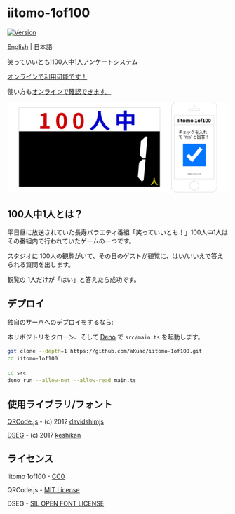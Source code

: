 # iitomo-1of100

[![Version](https://img.shields.io/github/v/release/aKuad/iitomo-1of100)](https://github.com/aKuad/iitomo-1of100/releases)

[English](./README.md) | 日本語

笑っていいとも!100人中1人アンケートシステム

[オンラインで利用可能です！](https://iitomo-1of100.deno.dev/)

使い方も[オンラインで確認できます。](https://akuad.github.io/iitomo-1of100/ja.html)

![Top image](./assets/top-image-ja.webp)

## 100人中1人とは？

平日昼に放送されていた長寿バラエティ番組「笑っていいとも！」100人中1人はその番組内で行われていたゲームの一つです。

スタジオに 100人の観覧がいて、その日のゲストが観覧に、はい/いいえで答えられる質問を出します。

観覧の 1人だけが「はい」と答えたら成功です。

## デプロイ

独自のサーバへのデプロイをするなら:

本リポジトリをクローン、そして [Deno](https://deno.com/) で `src/main.ts` を起動します。

```sh
git clone --depth=1 https://github.com/aKuad/iitomo-1of100.git
cd iitomo-1of100

cd src
deno run --allow-net --allow-read main.ts
```

## 使用ライブラリ/フォント

[QRCode.js](https://davidshimjs.github.io/qrcodejs/) - (c) 2012 [davidshimjs](https://github.com/davidshimjs)

[DSEG](https://www.keshikan.net/fonts-e.html) - (c) 2017 [keshikan](http://www.keshikan.net)

## ライセンス

Iitomo 1of100 - [CC0](./LICENSE.md#iitomo-1of100)

QRCode.js - [MIT License](./LICENSE.md#qrcodejs)

DSEG - [SIL OPEN FONT LICENSE](./LICENSE.md#dseg)
